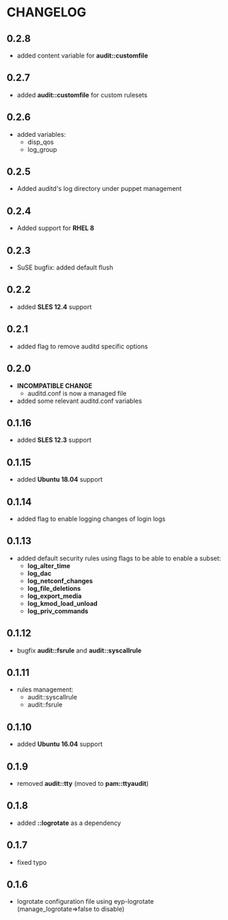 # CHANGELOG

## 0.2.8

* added content variable for **audit::customfile**

## 0.2.7

* added **audit::customfile** for custom rulesets

## 0.2.6

* added variables:
  - disp_qos
  - log_group

## 0.2.5

* Added auditd's log directory under puppet management

## 0.2.4

* Added support for **RHEL 8**

## 0.2.3

* SuSE bugfix: added default flush

## 0.2.2

* added **SLES 12.4** support

## 0.2.1

* added flag to remove auditd specific options

## 0.2.0

* **INCOMPATIBLE CHANGE**
  - auditd.conf is now a managed file
* added some relevant auditd.conf variables

## 0.1.16

* added **SLES 12.3** support

## 0.1.15

* added **Ubuntu 18.04** support

## 0.1.14

* added flag to enable logging changes of login logs

## 0.1.13

* added default security rules using flags to be able to enable a subset:
  * **log_alter_time**
  * **log_dac**
  * **log_netconf_changes**
  * **log_file_deletions**
  * **log_export_media**
  * **log_kmod_load_unload**
  * **log_priv_commands**

## 0.1.12

* bugfix **audit::fsrule** and **audit::syscallrule**

## 0.1.11

* rules management:
  * audit::syscallrule
  * audit::fsrule

## 0.1.10

* added **Ubuntu 16.04** support

## 0.1.9

* removed **audit::tty** (moved to **pam::ttyaudit**)

## 0.1.8

* added **::logrotate** as a dependency

## 0.1.7

* fixed typo

## 0.1.6

* logrotate configuration file using eyp-logrotate (manage_logrotate=>false to disable)
